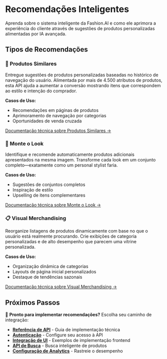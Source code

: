 # Recomendações Inteligentes

Aprenda sobre o sistema inteligente da Fashion.AI e como ele aprimora a experiência do cliente através de sugestões de produtos personalizadas alimentadas por IA avançada.

## Tipos de Recomendações

### 🎯 Produtos Similares
Entregue sugestões de produtos personalizadas baseadas no histórico de navegação do usuário. Alimentada por mais de 4.500 atributos de produtos, esta API ajuda a aumentar a conversão mostrando itens que correspondem ao estilo e intenção do comprador.

**Casos de Uso:**
- Recomendações em páginas de produtos
- Aprimoramento de navegação por categorias
- Oportunidades de venda cruzada

[Documentação técnica sobre Produtos Similares →](../../developer-guide/recommendations-search/api-endpoints#evento-de-visualização-de-categoria)

### 👗 Monte o Look
Identifique e recomende automaticamente produtos adicionais apresentados na mesma imagem. Transforme cada look em um conjunto completo—exatamente como um personal stylist faria.

**Casos de Uso:**
- Sugestões de conjuntos completos
- Inspiração de estilo
- Upselling de itens complementares

[Documentação técnica sobre Monte o Look →](../../developer-guide/recommendations-search/api-endpoints#evento-shop-the-look)

### 📋 Visual Merchandising
Reorganize listagens de produtos dinamicamente com base no que o usuário está realmente procurando. Crie exibições de categoria personalizadas e de alto desempenho que parecem uma vitrine personalizada.

**Casos de Uso:**
- Organização dinâmica de categorias
- Layouts de página inicial personalizados
- Destaque de tendências sazonais

[Documentação técnica sobre Visual Merchandising →](../../developer-guide/customization-reference/vm-builder)


## Próximos Passos

🚀 **Pronto para implementar recomendações?** Escolha seu caminho de integração:

- **[Referência de API](../../developer-guide/recommendations-search/api-endpoints)** - Guia de implementação técnica
- **[Autenticação](../../developer-guide/customization-reference/authentication)** - Configure seu acesso à API
- **[Integração de UI](../../developer-guide/customization-reference/ui-integration)** - Exemplos de implementação frontend
- **[API de Busca](../../developer-guide/recommendations-search/search/overview)** - Busca inteligente de produtos
- **[Configuração de Analytics](../../developer-guide/analytics/google-analytics)** - Rastreie o desempenho
